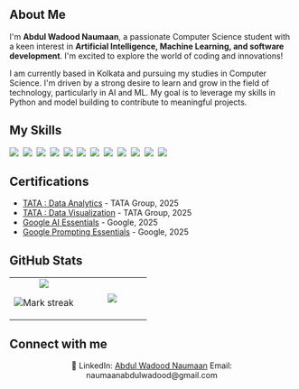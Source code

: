 ## About Me

I'm **Abdul Wadood Naumaan**, a passionate Computer Science student with a keen interest in **Artificial Intelligence, Machine Learning, and software development**. I'm excited to explore the world of coding and innovations!

I am currently based in Kolkata and pursuing my studies in Computer Science. I'm driven by a strong desire to learn and grow in the field of technology, particularly in AI and ML. My goal is to leverage my skills in Python and model building to contribute to meaningful projects.

## My Skills

<img src="https://img.shields.io/badge/Java-%23ED8B00.svg?logo=openjdk&logoColor=white"> 
<img src="https://img.shields.io/badge/Python-3776AB?logo=python&logoColor=fff"> 
<img src="https://img.shields.io/badge/HTML-%23E34F26.svg?logo=html5&logoColor=white"> 
<img src="https://img.shields.io/badge/Anaconda-44A833?logo=anaconda&logoColor=fff"> 
<img src="https://img.shields.io/badge/AWS-%23FF9900.svg?logo=amazon-web-services&logoColor=white"> 
<img src="https://img.shields.io/badge/MySQL-4479A1?logo=mysql&logoColor=fff"> 
<img src="https://img.shields.io/badge/Google%20Gemini-886FBF?logo=googlegemini&logoColor=fff"> 
<img src="https://img.shields.io/badge/ChatGPT-74aa9c?logo=openai&logoColor=white"> 
<img src="https://img.shields.io/badge/Hugging%20Face-FFD21E?logo=huggingface&logoColor=000"> 
<img src="https://img.shields.io/badge/Google%20Assistant-4285F4?logo=googleassistant&logoColor=fff"> 
<img src="https://img.shields.io/badge/GitHub%20Copilot-000?logo=githubcopilot&logoColor=fff"> 
<img src="https://img.shields.io/badge/PyPI-3775A9?logo=pypi&logoColor=fff"> 

## Certifications

- [TATA : Data Analytics](https://forage-uploads-prod.s3.amazonaws.com/completion-certificates/ifobHAoMjQs9s6bKS/gMTdCXwDdLYoXZ3wG_ifobHAoMjQs9s6bKS_JCM2mQ2bPDRCbyayQ_1748934071212_completion_certificate.pdf) - TATA Group, 2025
- [TATA : Data Visualization](https://forage-uploads-prod.s3.amazonaws.com/completion-certificates/ifobHAoMjQs9s6bKS/MyXvBcppsW2FkNYCX_ifobHAoMjQs9s6bKS_JCM2mQ2bPDRCbyayQ_1749127263552_completion_certificate.pdf) - TATA Group, 2025
- [Google AI Essentials](https://coursera.org/share/6cbf4ef2da5770c5be056a6f2c7dbdfd) - Google, 2025
- [Google Prompting Essentials](https://coursera.org/share/1f17ab5d58da30f54cfc7abde32cb532) - Google, 2025


## GitHub Stats

<table><tbody><tr border="none"><td width="50%" align="center">
<img align="center" src="https://readme-stats-fork-mauve.vercel.app/api/?username=naumaan27&theme=dark&show_icons=true&count_private=true">

<img alt="Mark streak" src="https://github-readme-streak-stats-five-roan.vercel.app?user=naumaan27&theme=dark"></td><td width="50%" align="center">
<img align="center" src="https://readme-stats-fork-mauve.vercel.app/api/top-langs/?username=naumaan27&theme=dark&hide_border=false&no-bg=true&no-frame=true&langs_count=6"></td></tr></tbody></table>


## Connect with me

<p align="center">🔗 LinkedIn: <a href="https://www.linkedin.com/in/abdulnaumaan/" target="_blank">Abdul Wadood Naumaan</a> Email: naumaanabdulwadood@gmail.com</p>
